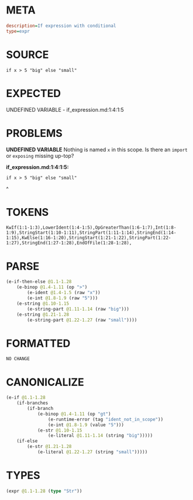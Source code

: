 # META
~~~ini
description=If expression with conditional
type=expr
~~~
# SOURCE
~~~roc
if x > 5 "big" else "small"
~~~
# EXPECTED
UNDEFINED VARIABLE - if_expression.md:1:4:1:5
# PROBLEMS
**UNDEFINED VARIABLE**
Nothing is named `x` in this scope.
Is there an `import` or `exposing` missing up-top?

**if_expression.md:1:4:1:5:**
```roc
if x > 5 "big" else "small"
```
   ^


# TOKENS
~~~zig
KwIf(1:1-1:3),LowerIdent(1:4-1:5),OpGreaterThan(1:6-1:7),Int(1:8-1:9),StringStart(1:10-1:11),StringPart(1:11-1:14),StringEnd(1:14-1:15),KwElse(1:16-1:20),StringStart(1:21-1:22),StringPart(1:22-1:27),StringEnd(1:27-1:28),EndOfFile(1:28-1:28),
~~~
# PARSE
~~~clojure
(e-if-then-else @1.1-1.28
	(e-binop @1.4-1.11 (op ">")
		(e-ident @1.4-1.5 (raw "x"))
		(e-int @1.8-1.9 (raw "5")))
	(e-string @1.10-1.15
		(e-string-part @1.11-1.14 (raw "big")))
	(e-string @1.21-1.28
		(e-string-part @1.22-1.27 (raw "small"))))
~~~
# FORMATTED
~~~roc
NO CHANGE
~~~
# CANONICALIZE
~~~clojure
(e-if @1.1-1.28
	(if-branches
		(if-branch
			(e-binop @1.4-1.11 (op "gt")
				(e-runtime-error (tag "ident_not_in_scope"))
				(e-int @1.8-1.9 (value "5")))
			(e-str @1.10-1.15
				(e-literal @1.11-1.14 (string "big")))))
	(if-else
		(e-str @1.21-1.28
			(e-literal @1.22-1.27 (string "small")))))
~~~
# TYPES
~~~clojure
(expr @1.1-1.28 (type "Str"))
~~~
